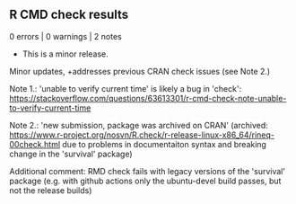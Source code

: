 ## R CMD check results

0 errors | 0 warnings | 2 notes

* This is a minor release.

Minor updates, +addresses previous CRAN check issues (see Note 2.)

Note 1.: 'unable to verify current time' is likely a bug in 'check':  https://stackoverflow.com/questions/63613301/r-cmd-check-note-unable-to-verify-current-time

Note 2.: 'new submission, package was archived on CRAN' (archived: https://www.r-project.org/nosvn/R.check/r-release-linux-x86_64/rineq-00check.html  due to problems in documentaiton syntax and breaking change in the 'survival' package) 

Additional comment: RMD check fails with legacy versions of the 'survival' package (e.g. with github actions only the ubuntu-devel build passes, but not the release builds)

